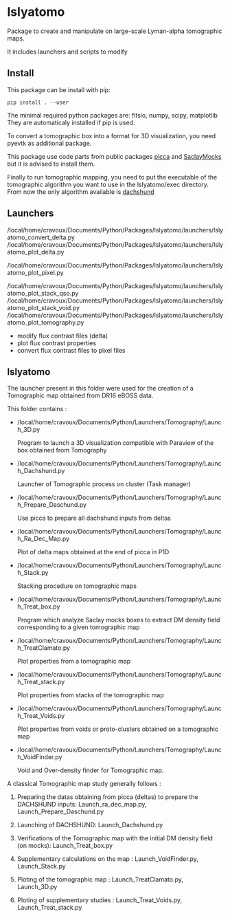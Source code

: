 # lslyatomo

Package to create and manipulate on large-scale Lyman-alpha tomographic maps.

It includes launchers and scripts to modify


## Install

This package can be install with pip:

```
pip install . --user
```

The minimal required python packages are: fitsio, numpy, scipy, matplotlib
They are automaticaly installed if pip is used.

To convert a tomographic box into a format for 3D visualization, you need pyevtk as additional package.

This package use code parts from public packages [picca](https://github.com/igmhub/picca) and [SaclayMocks](https://github.com/igmhub/SaclayMocks) but it is advised to install them.





Finally to run tomographic mapping, you need to put the executable of the tomographic algorithm you want to use in the lslyatomo/exec directory. From now the only algorithm available is [dachshund](https://github.com/caseywstark/dachshund)





## Launchers

/local/home/cravoux/Documents/Python/Packages/lslyatomo/launchers/lslyatomo_convert_delta.py
/local/home/cravoux/Documents/Python/Packages/lslyatomo/launchers/lslyatomo_plot_delta.py

/local/home/cravoux/Documents/Python/Packages/lslyatomo/launchers/lslyatomo_plot_pixel.py

/local/home/cravoux/Documents/Python/Packages/lslyatomo/launchers/lslyatomo_plot_stack_qso.py
/local/home/cravoux/Documents/Python/Packages/lslyatomo/launchers/lslyatomo_plot_stack_void.py
/local/home/cravoux/Documents/Python/Packages/lslyatomo/launchers/lslyatomo_plot_tomography.py


- modify flux contrast files (delta)
- plot flux contrast properties
- convert flux contrast files to pixel files

## lslyatomo


The launcher present in this folder were used for the creation of a Tomographic map obtained from DR16 eBOSS data.

This folder contains :

-	/local/home/cravoux/Documents/Python/Launchers/Tomography/Launch_3D.py

	Program to launch a 3D visualization compatible with Paraview of the box obtained from Tomography


-	/local/home/cravoux/Documents/Python/Launchers/Tomography/Launch_Dachshund.py

	Launcher of Tomographic process on cluster (Task manager)


- 	/local/home/cravoux/Documents/Python/Launchers/Tomography/Launch_Prepare_Daschund.py

	Use picca to prepare all dachshund inputs from deltas


- 	/local/home/cravoux/Documents/Python/Launchers/Tomography/Launch_Ra_Dec_Map.py

	Plot of delta maps obtained at the end of picca in P1D


-	/local/home/cravoux/Documents/Python/Launchers/Tomography/Launch_Stack.py

	Stacking procedure on tomographic maps


-	/local/home/cravoux/Documents/Python/Launchers/Tomography/Launch_Treat_box.py

	Program which analyze Saclay mocks boxes to extract DM density field corresponding to a given tomographic map


-	/local/home/cravoux/Documents/Python/Launchers/Tomography/Launch_TreatClamato.py

	Plot properties from a tomographic map


-	/local/home/cravoux/Documents/Python/Launchers/Tomography/Launch_Treat_stack.py

	Plot properties from stacks of the tomographic map


-	/local/home/cravoux/Documents/Python/Launchers/Tomography/Launch_Treat_Voids.py

	Plot properties from voids or proto-clusters obtained on a tomographic map


-	/local/home/cravoux/Documents/Python/Launchers/Tomography/Launch_VoidFinder.py

	Void and Over-density finder for Tomographic map.



A classical Tomographic map study generally follows :

1) Preparing the datas obtaining from picca (deltas) to prepare the DACHSHUND inputs: Launch_ra_dec_map.py, Launch_Prepare_Daschund.py

2) Launching of DACHSHUND: Launch_Dachshund.py

3) Verifications of the Tomographic map with the initial DM density field (on mocks): Launch_Treat_box.py

4) Supplementary calculations on the map : Launch_VoidFinder.py, Launch_Stack.py

5) Ploting of the tomographic map : Launch_TreatClamato.py, Launch_3D.py

6) Ploting of supplementary studies : Launch_Treat_Voids.py, Launch_Treat_stack.py
